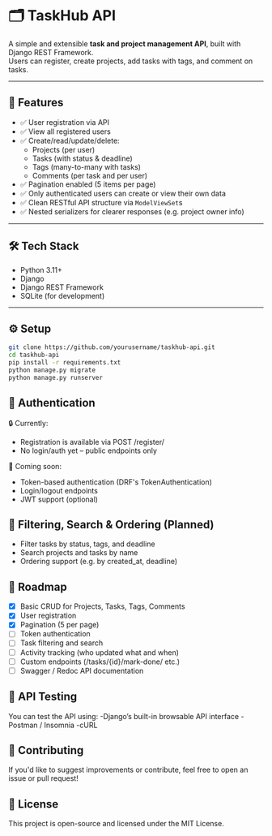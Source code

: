 # 🗂️ TaskHub API

A simple and extensible **task and project management API**, built with Django REST Framework.  
Users can register, create projects, add tasks with tags, and comment on tasks.

---

## 🚀 Features

- ✅ User registration via API
- ✅ View all registered users
- ✅ Create/read/update/delete:
  - Projects (per user)
  - Tasks (with status & deadline)
  - Tags (many-to-many with tasks)
  - Comments (per task and per user)
- ✅ Pagination enabled (5 items per page)
- ✅ Only authenticated users can create or view their own data
- ✅ Clean RESTful API structure via `ModelViewSet`s
- ✅ Nested serializers for clearer responses (e.g. project owner info)

---

## 🛠 Tech Stack

- Python 3.11+
- Django
- Django REST Framework
- SQLite (for development)

---

## ⚙️ Setup

```bash
git clone https://github.com/yourusername/taskhub-api.git
cd taskhub-api
pip install -r requirements.txt
python manage.py migrate
python manage.py runserver
```

## 🔐 Authentication

🔒 Currently:

- Registration is available via POST /register/
- No login/auth yet – public endpoints only

🧪 Coming soon:

- Token-based authentication (DRF's TokenAuthentication)
- Login/logout endpoints
- JWT support (optional)

## 🧭 Filtering, Search & Ordering (Planned)

- Filter tasks by status, tags, and deadline
- Search projects and tasks by name
- Ordering support (e.g. by created_at, deadline)

## 📅 Roadmap

- [x] Basic CRUD for Projects, Tasks, Tags, Comments
- [x] User registration
- [x] Pagination (5 per page)
- [ ] Token authentication
- [ ] Task filtering and search
- [ ] Activity tracking (who updated what and when)
- [ ] Custom endpoints (/tasks/{id}/mark-done/ etc.)
- [ ] Swagger / Redoc API documentation

## 🧪 API Testing

You can test the API using:
-Django’s built-in browsable API interface
-Postman / Insomnia
-cURL

## 🤝 Contributing

If you'd like to suggest improvements or contribute, feel free to open an issue or pull request!

## 📜 License

This project is open-source and licensed under the MIT License.

